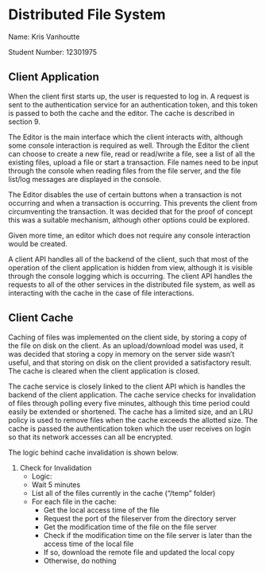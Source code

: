 # Distributed File System

Name: Kris Vanhoutte

Student Number: 12301975

## Client Application

When the client first starts up, the user is requested to log in. A request is sent to the authentication service for an authentication token, and this token is passed to both the cache and the editor. The cache is described in section 9.

The Editor is the main interface which the client interacts with, although some console interaction is required as well. Through the Editor the client can choose to create a new file, read or read/write a file, see a list of all the existing files, upload a file or start a transaction. File names need to be input through the console when reading files from the file server, and the file list/log messages are displayed in the console.

The Editor disables the use of certain buttons when a transaction is not occurring and when a transaction is occurring. This prevents the client from circumventing the transaction. It was decided that for the proof of concept this was a suitable mechanism, although other options could be explored.

Given more time, an editor which does not require any console interaction would be created.

A client API handles all of the backend of the client, such that most of the operation of the client application is hidden from view, although it is visible through the console logging which is occurring. The client API handles the requests to all of the other services in the distributed file system, as well as interacting with the cache in the case of file interactions.

## Client Cache

Caching of files was implemented on the client side, by storing a copy of the file on disk on the client. As an upload/download model was used, it was decided that storing a copy in memory on the server side wasn’t useful, and that storing on disk on the client provided a satisfactory result. The cache is cleared when the client application is closed.

The cache service is closely linked to the client API which is handles the backend of the client application. The cache service checks for invalidation of files through polling every five minutes, although this time period could easily be extended or shortened. The cache has a limited size, and an LRU policy is used to remove files when the cache exceeds the allotted size.
The cache is passed the authentication token which the user receives on login so that its network accesses can all be encrypted.

The logic behind cache invalidation is shown below.

1. Check for Invalidation
	- Logic:
  	- Wait 5 minutes
  	- List all of the files currently in the cache (“/temp” folder)
  	- For each file in the cache:
    	- Get the local access time of the file
    	- Request the port of the fileserver from the directory server
    	- Get the modification time of the file on the file server
    	- Check if the modification time on the file server is later than the access time of the local file
      	- If so, download the remote file and updated the local copy
      	- Otherwise, do nothing